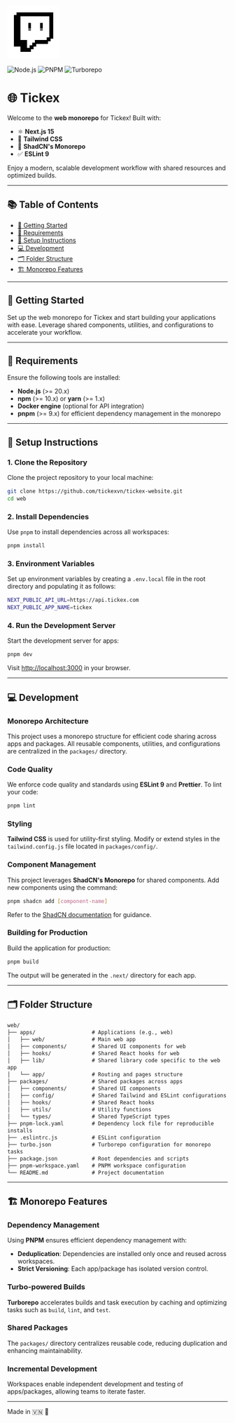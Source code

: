 <img src="assets/tkx.png" alt="tickex logo" width="120" height="120">

![Node.js](https://img.shields.io/badge/node-%3E%3D20.x-green.svg)
![PNPM](https://img.shields.io/badge/pnpm-%3E%3D9.x-yellow.svg)
![Turborepo](https://img.shields.io/badge/turbo-monorepo-orange.svg)

# 🌐 Tickex

Welcome to the **web monorepo** for Tickex! Built with:

- ⚛️ **Next.js 15**
- 🎨 **Tailwind CSS**
- 🧩 **ShadCN's Monorepo**
- ✅ **ESLint 9**

Enjoy a modern, scalable development workflow with shared resources and optimized builds.

---

## 📚 Table of Contents

- [🚀 Getting Started](#-getting-started)
- [🔧 Requirements](#-requirements)
- [📂 Setup Instructions](#-setup-instructions)
- [💻 Development](#-development)
- [🗂️ Folder Structure](#️-folder-structure)
- [🏗️ Monorepo Features](#️-monorepo-features)

---

## 🚀 Getting Started

Set up the web monorepo for Tickex and start building your applications with ease. Leverage shared components, utilities, and configurations to accelerate your workflow.

---

## 🔧 Requirements

Ensure the following tools are installed:

- **Node.js** (>= 20.x)
- **npm** (>= 10.x) or **yarn** (>= 1.x)
- **Docker engine** (optional for API integration)
- **pnpm** (>= 9.x) for efficient dependency management in the monorepo

---

## 📂 Setup Instructions

### 1. Clone the Repository

Clone the project repository to your local machine:

```bash
git clone https://github.com/tickexvn/tickex-website.git
cd web
```

### 2. Install Dependencies

Use `pnpm` to install dependencies across all workspaces:

```bash
pnpm install
```

### 3. Environment Variables

Set up environment variables by creating a `.env.local` file in the root directory and populating it as follows:

```bash
NEXT_PUBLIC_API_URL=https://api.tickex.com
NEXT_PUBLIC_APP_NAME=tickex
```

### 4. Run the Development Server

Start the development server for apps:

```bash
pnpm dev
```

Visit [http://localhost:3000](http://localhost:3000) in your browser.

---

## 💻 Development

### Monorepo Architecture

This project uses a monorepo structure for efficient code sharing across apps and packages. All reusable components, utilities, and configurations are centralized in the `packages/` directory.

### Code Quality

We enforce code quality and standards using **ESLint 9** and **Prettier**. To lint your code:

```bash
pnpm lint
```

### Styling

**Tailwind CSS** is used for utility-first styling. Modify or extend styles in the `tailwind.config.js` file located in `packages/config/`.

### Component Management

This project leverages **ShadCN's Monorepo** for shared components. Add new components using the command:

```bash
pnpm shadcn add [component-name]
```

Refer to the [ShadCN documentation](https://ui.shadcn.com/docs) for guidance.

### Building for Production

Build the application for production:

```bash
pnpm build
```

The output will be generated in the `.next/` directory for each app.

---

## 🗂️ Folder Structure

```plaintext
web/
├── apps/                  # Applications (e.g., web)
│   ├── web/               # Main web app
│   ├── components/        # Shared UI components for web
│   ├── hooks/             # Shared React hooks for web
│   ├── lib/               # Shared library code specific to the web app
│   └── app/               # Routing and pages structure
├── packages/              # Shared packages across apps
│   ├── components/        # Shared UI components
│   ├── config/            # Shared Tailwind and ESLint configurations
│   ├── hooks/             # Shared React hooks
│   ├── utils/             # Utility functions
│   └── types/             # Shared TypeScript types
├── pnpm-lock.yaml         # Dependency lock file for reproducible installs
├── .eslintrc.js           # ESLint configuration
├── turbo.json             # Turborepo configuration for monorepo tasks
├── package.json           # Root dependencies and scripts
├── pnpm-workspace.yaml    # PNPM workspace configuration
└── README.md              # Project documentation
```

---

## 🏗️ Monorepo Features

### Dependency Management

Using **PNPM** ensures efficient dependency management with:

- **Deduplication**: Dependencies are installed only once and reused across workspaces.
- **Strict Versioning**: Each app/package has isolated version control.

### Turbo-powered Builds

**Turborepo** accelerates builds and task execution by caching and optimizing tasks such as `build`, `lint`, and `test`.

### Shared Packages

The `packages/` directory centralizes reusable code, reducing duplication and enhancing maintainability.

### Incremental Development

Workspaces enable independent development and testing of apps/packages, allowing teams to iterate faster.

---

Made in 🇻🇳 🚀
